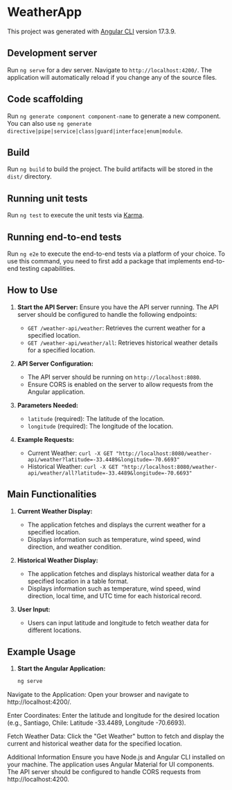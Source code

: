 # WeatherApp

This project was generated with [Angular CLI](https://github.com/angular/angular-cli) version 17.3.9.

## Development server

Run `ng serve` for a dev server. Navigate to `http://localhost:4200/`. The application will automatically reload if you change any of the source files.

## Code scaffolding

Run `ng generate component component-name` to generate a new component. You can also use `ng generate directive|pipe|service|class|guard|interface|enum|module`.

## Build

Run `ng build` to build the project. The build artifacts will be stored in the `dist/` directory.

## Running unit tests

Run `ng test` to execute the unit tests via [Karma](https://karma-runner.github.io).

## Running end-to-end tests

Run `ng e2e` to execute the end-to-end tests via a platform of your choice. To use this command, you need to first add a package that implements end-to-end testing capabilities.

## How to Use

1. **Start the API Server:**
   Ensure you have the API server running. The API server should be configured to handle the following endpoints:
   - `GET /weather-api/weather`: Retrieves the current weather for a specified location.
   - `GET /weather-api/weather/all`: Retrieves historical weather details for a specified location.

2. **API Server Configuration:**
   - The API server should be running on `http://localhost:8080`.
   - Ensure CORS is enabled on the server to allow requests from the Angular application.

3. **Parameters Needed:**
   - `latitude` (required): The latitude of the location.
   - `longitude` (required): The longitude of the location.

4. **Example Requests:**
   - Current Weather: `curl -X GET "http://localhost:8080/weather-api/weather?latitude=-33.4489&longitude=-70.6693"`
   - Historical Weather: `curl -X GET "http://localhost:8080/weather-api/weather/all?latitude=-33.4489&longitude=-70.6693"`

## Main Functionalities

1. **Current Weather Display:**
   - The application fetches and displays the current weather for a specified location.
   - Displays information such as temperature, wind speed, wind direction, and weather condition.

2. **Historical Weather Display:**
   - The application fetches and displays historical weather data for a specified location in a table format.
   - Displays information such as temperature, wind speed, wind direction, local time, and UTC time for each historical record.

3. **User Input:**
   - Users can input latitude and longitude to fetch weather data for different locations.

## Example Usage

1. **Start the Angular Application:**
   ```sh
   ng serve

Navigate to the Application: Open your browser and navigate to http://localhost:4200/.

Enter Coordinates: Enter the latitude and longitude for the desired location (e.g., Santiago, Chile: Latitude -33.4489, Longitude -70.6693).

Fetch Weather Data: Click the "Get Weather" button to fetch and display the current and historical weather data for the specified location.

Additional Information
Ensure you have Node.js and Angular CLI installed on your machine.
The application uses Angular Material for UI components.
The API server should be configured to handle CORS requests from http://localhost:4200.